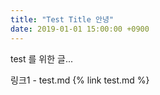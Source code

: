 ```yaml
---
title: "Test Title 안녕"
date: 2019-01-01 15:00:00 +0900
---
```


test 를 위한 글...

링크1 - test.md
{% link test.md %}
